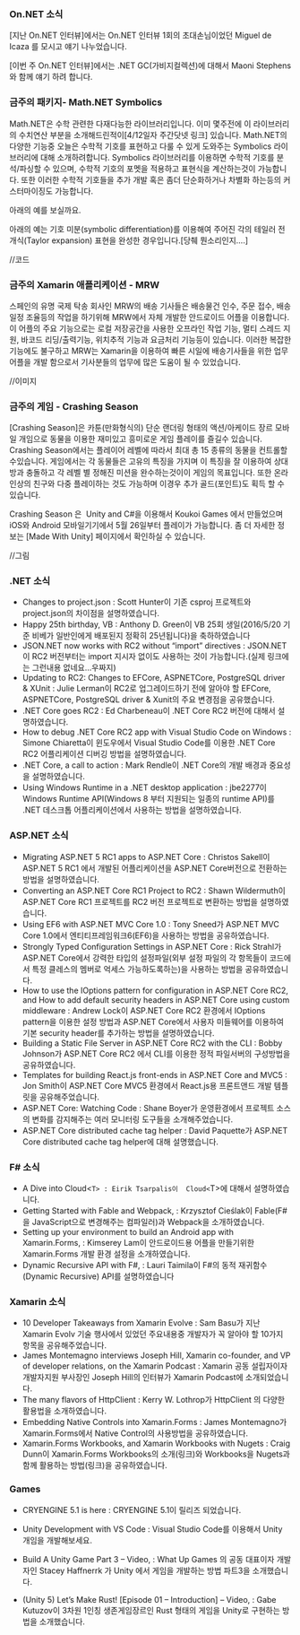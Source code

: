 ### On.NET 소식
[지난 On.NET 인터뷰]에서는 On.NET 인터뷰 1회의 초대손님이었던 Miguel de Icaza 를 모시고 얘기 나누었습니다.

[이번 주 On.NET 인터뷰]에서는 .NET GC(가비지컬렉션)에 대해서 Maoni Stephens와 함께 얘기 하려 합니다.

### 금주의 패키지- Math.NET Symbolics
Math.NET은 수학 관련한 다재다능한 라이브러리입니다. 이미 몇주전에  이 라이브러리의 수치연산 부분을 소개해드린적이[4/12일자 주간닷넷 링크] 있습니다. Math.NET의 다양한 기능중 오늘은 수학적 기호를 표현하고 다룰 수 있게 도와주는 Symbolics 라이브러리에 대해 소개하려합니다. Symbolics  라이브러리를 이용하면 수학적 기호를 분석/파싱할 수 있으며, 수학적 기호의 포멧을 적용하고 표현식을 계산하는것이 가능합니다. 또한 이러한 수학적 기호들을 추가 개발 혹은 좀더 단순화하거나 차별화 하는등의 커스터마이징도 가능합니다.

아래의 예를 보실까요.

아래의 예는 기호 미분(symbolic differentiation)를 이용해여 주어진 각의 테일러 전개식(Taylor expansion) 표현을 완성한 경우입니다.[당췌 뭔소리인지….]
 
//코드

### 금주의 Xamarin 애플리케이션 - MRW
스페인의 유명 국제 탁송 회사인  MRW의 배송 기사들은 배송물건 인수, 주문 접수,  배송 일정 조율등의 작업을 하기위해 MRW에서 자체 개발한 안드로이드 어플을 이용합니다. 이 어플의 주요 기능으로는 로컬 저장공간을 사용한 오프라인 작업 기능, 멀티 스레드 지원, 바코드 리딩/출력기능, 위치추적 기능과 요금처리 기능등이 있습니다.
이러한 복잡한 기능에도 불구하고 MRW는 Xamarin을 이용하여 빠른 시일에 배송기사들을 위한 업무 어플을 개발 함으로서 기사분들의 업무에 많은 도움이 될 수 있었습니다.

//이미지  

### 금주의 게임 - Crashing Season
[Crashing Season]은 카툰(만화형식의) 단순 랜더링 형태의 액션/아케이드 장르 모바일 개임으로 동물을 이용한 재미있고 흥미로운 게임 플레이를 즐길수 있습니다. Crashing Season에서는 플레이어 레벨에 따라서  최대 총 15 종류의 동물을 컨트롤할수있습니다. 게임에서는 각 동물들은 고유의 특징을 가지며 이 특징을 잘 이용하여 상대방과 충돌하고 각 레벨 별 정해진 미션을 완수하는것이이 게임의 목표입니다. 또한 온라인상의 친구와 다중 플레이하는 것도 가능하며 이경우 추가 골드(포인트)도 획득 할 수 있습니다.

Crashing Season 은  Unity and C#을 이용해서 Koukoi Games 에서 만들었으며 iOS와 Android 모바일기기에서 5월 26일부터 플레이가 가능합니다.
좀 더 자세한 정보는 [Made With Unity] 페이지에서 확인하실 수 있습니다. 

//그림


### .NET 소식
* Changes to project.json : Scott Hunter이 기존 csproj 프로젝트와 project.json의 차이점을 설명하였습니다.
* Happy 25th birthday, VB : Anthony D. Green이 VB 25회 생일(2016/5/20 기준 비베가 일반인에게 배포된지 정확히 25년됩니다)을 축하하였습니다
* JSON.NET now works with RC2 without “import” directives : JSON.NET이 RC2 버전부터는 import 지시자 없이도 사용하는 것이 가능합니다.(실제 링크에는 그런내용 없네요...우짜지)
* Updating to RC2: Changes to EFCore, ASPNETCore, PostgreSQL driver & XUnit : Julie Lerman이 RC2로 업그레이드하기 전에 알아야 할 EFCore, ASPNETCore, PostgreSQL driver & Xunit의 주요 변경점을 공유했습니다.   
* .NET Core goes RC2 : Ed Charbeneau이 .NET Core RC2 버전에 대해서 설명하였습니다.
* How to debug .NET Core RC2 app with Visual Studio Code on Windows : Simone Chiaretta이 윈도우에서 Visual Studio Code를 이용한 .NET Core RC2 어플리케이션 디버깅 방법을 설명하였습니다.
* .NET Core, a call to action : Mark Rendle이 .NET Core의 개발 배경과 중요성을 설명하였습니다.  
* Using Windows Runtime in a .NET desktop application : jbe2277이 Windows Runtime API(Windows 8 부터 지원되는 일종의 runtime API)를 .NET 데스크톱 어플리케이션에서 사용하는 방법을 설명하였습니다.

### ASP.NET 소식
* Migrating ASP.NET 5 RC1 apps to ASP.NET Core : Christos Sakell이 ASP.NET 5 RC1 에서 개발된 어플리케이션을 ASP.NET Core버전으로 전환하는 방법을 설명하였습니다.
* Converting an ASP.NET Core RC1 Project to RC2 : Shawn Wildermuth이 ASP.NET Core RC1 프로젝트를 RC2 버전 프로젝트로 변환하는 방법을 설명하였습니다.
* Using EF6 with ASP.NET MVC Core 1.0 : Tony Sneed가 ASP.NET MVC Core 1.0에서 엔티티프레임워크6(EF6)을 사용하는 방법을 공유하였습니다.
* Strongly Typed Configuration Settings in ASP.NET Core : Rick Strahl가 ASP.NET Core에서 강력한 타입의 설정파일(외부 설정 파일의 각 항목들이 코드에서 특정 클레스의 멤버로 억세스 가능하도록하는)을 사용하는 방법을 공유하였습니다.
* How to use the IOptions pattern for configuration in ASP.NET Core RC2, and How to add default security headers in ASP.NET Core using custom middleware : Andrew Lock이 ASP.NET Core RC2 환경에서 IOptions pattern을 이용한 설정 방법과 ASP.NET Core에서 사용자 미들웨어를 이용하여 기본 security header를 추가하는 방법을 설명하였습니다.
* Building a Static File Server in ASP.NET Core RC2 with the CLI : Bobby Johnson가 ASP.NET Core RC2 에서 CLI를 이용한 정적 파일서버의 구성방법을 공유하였습니다. 
* Templates for building React.js front-ends in ASP.NET Core and MVC5 : Jon Smith이 ASP.NET Core MVC5 환경에서 React.js용 프론트앤드 개발 템플릿을 공유해주었습니다.
* ASP.NET Core: Watching Code : Shane Boyer가 운영환경에서 프로젝트 소스의 변화를 감지해주는 여러 모니터링 도구들을 소개해주었습니다.
* ASP.NET Core distributed cache tag helper : David Paquette가 ASP.NET Core distributed cache tag helper에 대해 설명했습니다. 

### F# 소식
* A Dive into Cloud<`T> : Eirik Tsarpalis이  Cloud<`T>에 대해서 설명하였습니다.
* Getting Started with Fable and Webpack, : Krzysztof Cieślak이  Fable(F#을 JavaScript으로 변경해주는 컴파일러)과 Webpack을 소개하였습니다.
* Setting up your environment to build an Android app with Xamarin.Forms, : Kimserey Lam이 안드로이드용 어플을 만들기위한 Xamarin.Forms 개발 환경 설정을 소개하였습니다.
* Dynamic Recursive API with F#, : Lauri Taimila이 F#의 동적 재귀함수(Dynamic Recursive) API를 설명하였습니다

### Xamarin 소식
* 10 Developer Takeaways from Xamarin Evolve : Sam Basu가 지난 Xamarin Evolv 기술 행사에서 있었던 주요내용중 개발자가 꼭 알아야 할 10가지 항목을 공유해주었습니다.
* James Montemagno interviews Joseph Hill, Xamarin co-founder, and VP of developer relations, on the Xamarin Podcast : Xamarin 공동 설립자이자 개발자지원 부사장인 Joseph Hill의 인터뷰가  Xamarin Podcast에 소개되었습니다.
* The many flavors of HttpClient : Kerry W. Lothrop가 HttpClient 의 다양한 활용법을 소개하였습니다.
* Embedding Native Controls into Xamarin.Forms : James Montemagno가 Xamarin.Forms에서 Native Control의 사용방법을 공유하였습니다.
* Xamarin.Forms Workbooks, and Xamarin Workbooks with Nugets : Craig Dunn이 Xamarin.Forms Workbooks의 소개(링크)와  Workbooks을 Nugets과 함께 활용하는 방법(링크)을 공유하였습니다.

### Games 
* CRYENGINE 5.1 is here : CRYENGINE 5.1이 릴리즈 되었습니다.
* Unity Development with VS Code : Visual Studio Code를 이용해서 Unity 개임을 개발해보세요.
* Build A Unity Game Part 3 – Video, : What Up Games 의 공동 대표이자 개발자인 Stacey Haffnerrk 가 Unity 에서 게임을 개발하는 방법 파트3을 소개했습니다.

* (Unity 5) Let’s Make Rust! [Episode 01 – Introduction] – Video, : Gabe Kutuzov이 3차원 1인칭 생존게임장르인 Rust 형태의 게임을 Unity로 구현하는 방법을 소개했습니다.
